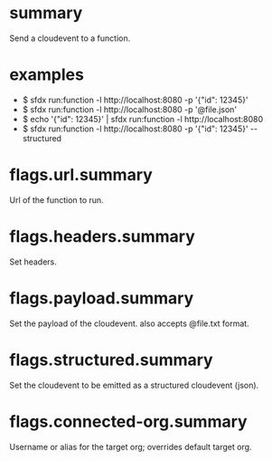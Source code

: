 # summary

Send a cloudevent to a function.

# examples

- $ sfdx run:function -l http://localhost:8080 -p '{"id": 12345}'
- $ sfdx run:function -l http://localhost:8080 -p '@file.json'
- $ echo '{"id": 12345}' | sfdx run:function -l http://localhost:8080
- $ sfdx run:function -l http://localhost:8080 -p '{"id": 12345}' --structured

# flags.url.summary

Url of the function to run.

# flags.headers.summary

Set headers.

# flags.payload.summary

Set the payload of the cloudevent. also accepts @file.txt format.

# flags.structured.summary

Set the cloudevent to be emitted as a structured cloudevent (json).

# flags.connected-org.summary

Username or alias for the target org; overrides default target org.
